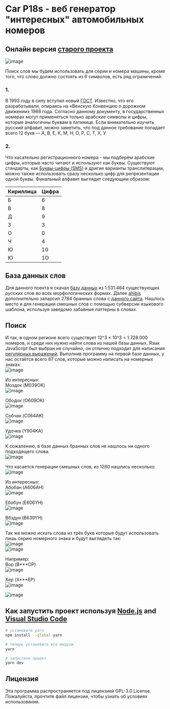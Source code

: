 # Car P18s - веб генератор "интересных" автомобильных номеров
## Онлайн версия [старого проекта](https://github.com/ebolblga/CarPlates)

![image](https://user-images.githubusercontent.com/82185066/185743755-4a16ab44-78b6-43d3-97d5-f6686c9f6973.png)

Поиск слов мы будем использовать для серии и номера машины, кроме того, что слово должно состоять из 6 символов, есть ряд ограничений:

### 1.
В 1993 году в силу вступил новый [ГОСТ](https://docs.cntd.ru/document/1200160380). Известно, что его разрабатывали, опираясь на «Венскую Конвенцию о дорожном движении» 1968 года. Согласно данному документу, в государственных номерах могут применяться только арабские символы и цифры, которые аналогичны буквам в латинице. Если внимательно изучить русский алфавит, можно заметить, что под данное требование попадает всего 12 букв — А, В, Е, К, М, Н, О, Р, С, Т, Х, У

### 2.
Что касательно регистрационного номера - мы подберём арабские цифры, которые часто читают и используют как буквы. Существуют стандарты, как [Буквы-цифры (SMS)](https://translit.tsymbal.su/q/%D0%90%D0%91%D0%92%D0%93%D0%94%D0%95%D0%81%D0%96%D0%97%D0%98%D0%99%D0%9A%D0%9B%D0%9C%D0%9D%D0%9E%D0%9F%D0%A0%D0%A1%D0%A2%D0%A3%D0%A4%D0%A5%D0%A6%D0%A7%D0%A8%D0%A9%D0%AA%D0%AB%D0%AC%D0%AD%D0%AE%D0%AF/) и дригие варианты транслитерации, можно также использовать сразу несколько цифр для репрезентации одной буквы. Финальный алфавит выглядит следующим образом:

| Кириллица | Цифра |
| - | - |
| Б | 6 |
| В | 8 |
| Д | 9 |
| З | 3 |
| О | 0 |
| Ч | 4 |
| Ю | 10 |
| Ю | 1О |

## База данных слов
Для данного поекта я скачал [базу данных](https://github.com/danakt/russian-words) из 1.531.464 существующих русских слов во всех морфологических формах.
Далее [ahibis](https://github.com/ahibis) дополнительно запарсил 2784 бранных слова с [данного сайта](https://2yxa.ru/mat/). Нашлось место и для генерации смешных слов с помощью субверсии языкового шаблона, используя заведомо забавные паттерны в словах.

## Поиск
И так, в одном регионе всего существует 12^3 * 10^3 = 1.728.000 номеров, и среди них нужно найти слова из нашей базы данных. Язык JavaScript был выбран не случайно, он отлично подходит для написания [регулярных выражений](https://ru.wikipedia.org/wiki/%D0%A0%D0%B5%D0%B3%D1%83%D0%BB%D1%8F%D1%80%D0%BD%D1%8B%D0%B5_%D0%B2%D1%8B%D1%80%D0%B0%D0%B6%D0%B5%D0%BD%D0%B8%D1%8F). Выполнив программу на первой базе данных, у нас остаётся всего 87 слов, которые можно написать на номерных знаках:<br />
![image](https://user-images.githubusercontent.com/82185066/185762995-7d7d8c3d-7e9a-40e1-8fda-ad03802f1514.png)

Из интересных:  
Моздок (M039OK)  
![image](https://user-images.githubusercontent.com/82185066/185744893-fc24e053-2370-42ca-b40c-12443ff7014a.png)

Ободок (O609OK)  
![image](https://user-images.githubusercontent.com/82185066/185744928-cc6043eb-a4a1-4015-ba92-d550990fe3bc.png)

Собчак (C064AK)  
![image](https://user-images.githubusercontent.com/82185066/185744970-d822a37e-0b5c-4b3f-9abe-66a7298f01bc.png)

Удочка (Y904KA)  
![image](https://user-images.githubusercontent.com/82185066/185745028-1be3036a-75e1-4111-ada4-d4793bcc75af.png)

К сожалению, в базе данных бранных слов не нашлось ни одного подходящего слова.  
![image](https://user-images.githubusercontent.com/82185066/185763085-1b8b1825-97cf-42f7-941b-7c843ee9bd10.png)

Что касается генерации смешных слов, из 1280 нашлись несколько:  
![image](https://user-images.githubusercontent.com/82185066/185764649-50a85b10-364f-4a0f-a2bf-9c22a233651c.png)

Из интересных:  
Абобан (A606AH)  
![image](https://user-images.githubusercontent.com/82185066/185745235-78cb6663-8d5b-4605-ad3e-4e085f2bc0fe.png)

Ебобун (E606YH)  
![image](https://user-images.githubusercontent.com/82185066/185745271-d69acc8d-e61d-451d-a9a1-c0965331fd8a.png)

Вбздун (B639YH)  
![image](https://user-images.githubusercontent.com/82185066/185764671-27713bfe-71b6-4c75-96ae-71eed0ed2c83.png)


Так же можно искать слова из трёх букв которые будут использовать лишь серию номерного знака и будут выглядеть так:  
![image](https://user-images.githubusercontent.com/82185066/185764337-098e46c4-f85d-441a-a546-64dc00735229.png)  
![image](https://user-images.githubusercontent.com/82185066/185764325-1d63d575-0c2f-40e2-ab8f-661678d1d9b7.png)  

Например:  
Вор (B***OP)  
![image](https://user-images.githubusercontent.com/82185066/185764192-da07e6bb-1f70-49b0-9bee-453e791c9fdc.png)

Хер (X***EP)  
![image](https://user-images.githubusercontent.com/82185066/185764249-4c5ab2e1-57e5-4bc4-8271-f0af361423e2.png)

![image](https://user-images.githubusercontent.com/82185066/185746086-ee81022b-0341-4bba-8685-4bb360307912.png)

## Как запустить проект используя [Node.js](https://nodejs.org/en/) and [Visual Studio Code](https://code.visualstudio.com/download)

```bash
# установите yarn
npm install --global yarn

# теперь установите все модули
yarn

# запустите проект
yarn dev
```

## Лицензия
Эта программа распространяется под лицензией GPL-3.0 License. Пожалуйста, прочтите файл лицензии, чтобы узнать об условиях использования.
